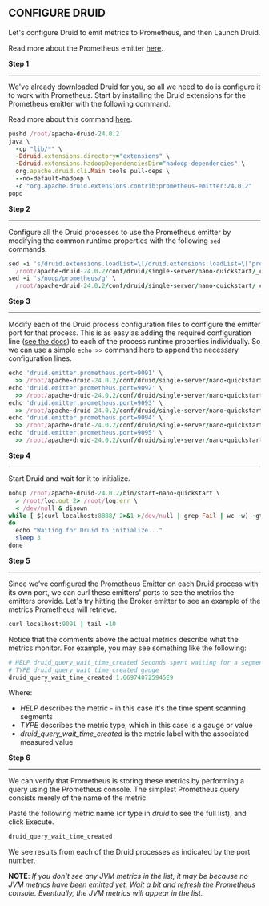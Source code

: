 ## CONFIGURE DRUID

Let's configure Druid to emit metrics to Prometheus, and then Launch Druid.

Read more about the Prometheus emitter [here](https://druid.apache.org/docs/latest/development/extensions-contrib/prometheus.html).

**Step 1**

<hr/>

We've already downloaded Druid for you, so all we need to do is configure it to work with Prometheus. Start by installing the Druid extensions for the Prometheus emitter with the following command.

Read more about this command [here](https://druid.apache.org/docs/latest/development/extensions.html#loading-community-extensions).

```ruby
pushd /root/apache-druid-24.0.2
java \
  -cp "lib/*" \
  -Ddruid.extensions.directory="extensions" \
  -Ddruid.extensions.hadoopDependenciesDir="hadoop-dependencies" \
  org.apache.druid.cli.Main tools pull-deps \
  --no-default-hadoop \
  -c "org.apache.druid.extensions.contrib:prometheus-emitter:24.0.2"
popd
```

**Step 2**

<hr/>

Configure all the Druid processes to use the Prometheus emitter by modifying the common runtime properties with the following `sed` commands.

```ruby
sed -i 's/druid.extensions.loadList=\[/druid.extensions.loadList=\["prometheus-emitter", /g' \
  /root/apache-druid-24.0.2/conf/druid/single-server/nano-quickstart/_common/common.runtime.properties
sed -i 's/noop/prometheus/g' \
  /root/apache-druid-24.0.2/conf/druid/single-server/nano-quickstart/_common/common.runtime.properties
```

**Step 3**

<hr/>

Modify each of the Druid process configuration files to configure the emitter port for that process. This is as easy as adding the required configuration line ([see the docs](https://druid.apache.org/docs/latest/development/extensions-contrib/prometheus.html#configuration)) to each of the process runtime properties individually. So we can use a simple `echo >>` command here to append the necessary configuration lines.

```ruby
echo 'druid.emitter.prometheus.port=9091' \
  >> /root/apache-druid-24.0.2/conf/druid/single-server/nano-quickstart/broker/runtime.properties
echo 'druid.emitter.prometheus.port=9092' \
  >> /root/apache-druid-24.0.2/conf/druid/single-server/nano-quickstart/coordinator-overlord/runtime.properties
echo 'druid.emitter.prometheus.port=9093' \
  >> /root/apache-druid-24.0.2/conf/druid/single-server/nano-quickstart/historical/runtime.properties
echo 'druid.emitter.prometheus.port=9094' \
  >> /root/apache-druid-24.0.2/conf/druid/single-server/nano-quickstart/middleManager/runtime.properties
echo 'druid.emitter.prometheus.port=9095' \
  >> /root/apache-druid-24.0.2/conf/druid/single-server/nano-quickstart/router/runtime.properties
```

**Step 4**

<hr/>

Start Druid and wait for it to initialize.

```ruby
nohup /root/apache-druid-24.0.2/bin/start-nano-quickstart \
  > /root/log.out 2> /root/log.err \
  < /dev/null & disown
while [ $(curl localhost:8888/ 2>&1 >/dev/null | grep Fail | wc -w) -gt 0 ]
do
  echo "Waiting for Druid to initialize..."
  sleep 3
done
```

**Step 5**

<hr/>

Since we’ve configured the Prometheus Emitter on each Druid process with its own port, we can curl these emitters' ports to see the metrics the emitters provide. Let's try hitting the Broker emitter to see an example of the metrics Prometheus will retrieve.

```ruby
curl localhost:9091 | tail -10
```

Notice that the comments above the actual metrics describe what the metrics monitor. For example, you may see something like the following:

```ruby
# HELP druid_query_wait_time_created Seconds spent waiting for a segment to be scanned.
# TYPE druid_query_wait_time_created gauge
druid_query_wait_time_created 1.669740725945E9
```

Where:

- _HELP_ describes the metric - in this case it's the time spent scanning segments
- _TYPE_ describes the metric type, which in this case is a gauge or value
- _druid_query_wait_time_created_ is the metric label with the associated measured value

**Step 6**

<hr/>

We can verify that Prometheus is storing these metrics by performing a query using the Prometheus console. The simplest Prometheus query consists merely of the name of the metric.

Paste the following metric name (or type in _druid_ to see the full list), and click Execute.

```ruby
druid_query_wait_time_created
```

We see results from each of the Druid processes as indicated by the port number.

**NOTE**: _If you don't see any JVM metrics in the list, it may be because no JVM metrics have been emitted yet. Wait a bit and refresh the Prometheus console. Eventually, the JVM metrics will appear in the list._
